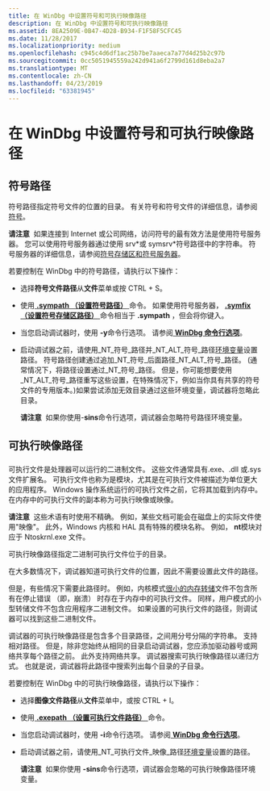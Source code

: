 ```yaml
---
title: 在 WinDbg 中设置符号和可执行映像路径
description: 在 WinDbg 中设置符号和可执行映像路径
ms.assetid: 8EA2509E-0B47-4D28-B934-F1F58F5CFC45
ms.date: 11/28/2017
ms.localizationpriority: medium
ms.openlocfilehash: c945c4d6df1ac25b7be7aaeca7a77d4d25b2c97b
ms.sourcegitcommit: 0cc5051945559a242d941a6f2799d161d8eba2a7
ms.translationtype: MT
ms.contentlocale: zh-CN
ms.lasthandoff: 04/23/2019
ms.locfileid: "63381945"
---
```

# <a name="setting-symbol-and-executable-image-paths-in-windbg"></a>在 WinDbg 中设置符号和可执行映像路径


## <a name="span-idddksymbolpathdbgspanspan-idddksymbolpathdbgspansymbol-path"></a><span id="ddk_symbol_path_dbg"></span><span id="DDK_SYMBOL_PATH_DBG"></span>符号路径


符号路径指定符号文件的位置的目录。 有关符号和符号文件的详细信息，请参阅[符号](symbols.md)。

**请注意**  如果连接到 Internet 或公司网络，访问符号的最有效方法是使用符号服务器。 您可以使用符号服务器通过使用 srv\*或 symsrv\*符号路径中的字符串。 符号服务器的详细信息，请参阅[符号存储区和符号服务器](symbol-stores-and-symbol-servers.md)。

 

若要控制在 WinDbg 中的符号路径，请执行以下操作：

-   选择**符号文件路径**从**文件**菜单或按 CTRL + S。

-   使用[ **.sympath （设置符号路径）** ](-sympath--set-symbol-path-.md)命令。 如果使用符号服务器， [ **.symfix （设置符号存储区路径）** ](-symfix--set-symbol-store-path-.md)命令相当于 **.sympath** ，但会将你键入。

-   当您启动调试器时，使用 **-y**命令行选项。 请参阅[ **WinDbg 命令行选项**](windbg-command-line-options.md)。

-   启动调试器之前，请使用\_NT\_符号\_路径并\_NT\_ALT\_符号\_路径[环境变量](environment-variables.md)设置路径。 符号路径创建通过追加\_NT\_符号\_后面路径\_NT\_ALT\_符号\_路径。 (通常情况下，将路径设置通过\_NT\_符号\_路径。 但是，你可能想要使用\_NT\_ALT\_符号\_路径重写这些设置，在特殊情况下，例如当你具有共享的符号文件的专用版本。)如果尝试添加无效目录通过这些环境变量，调试器将忽略此目录。

    **请注意**  如果你使用-**sins**命令行选项，调试器会忽略符号路径环境变量。

     

## <a name="span-idexecutableimagepathspanspan-idexecutableimagepathspanspan-idexecutableimagepathspanexecutable-image-path"></a><span id="Executable_Image_Path"></span><span id="executable_image_path"></span><span id="EXECUTABLE_IMAGE_PATH"></span>可执行映像路径


### <span id="ddk_executable_image_path_dbg"></span><span id="DDK_EXECUTABLE_IMAGE_PATH_DBG"></span>

可执行文件是处理器可以运行的二进制文件。 这些文件通常具有.exe、.dll 或.sys 文件扩展名。 可执行文件也称为是模块，尤其是在可执行文件被描述为单位更大的应用程序。 Windows 操作系统运行的可执行文件之前，它将其加载到内存中。 在内存中的可执行文件的副本称为可执行映像或映像。

**请注意**  这些术语有时使用不精确。 例如，某些文档可能会在磁盘上的实际文件使用"映像"。 此外，Windows 内核和 HAL 具有特殊的模块名称。 例如， **nt**模块对应于 Ntoskrnl.exe 文件。

 

可执行映像路径指定二进制可执行文件位于的目录。

在大多数情况下，调试器知道可执行文件的位置，因此不需要设置此文件的路径。

但是，有些情况下需要此路径时。 例如，内核模式[很小的内存转储](small-memory-dump.md)文件不包含所有在停止错误 （即，崩溃） 时存在于内存中的可执行文件。 同样，用户模式的小型转储文件不包含应用程序二进制文件。 如果设置的可执行文件的路径，则调试器可以找到这些二进制文件。

调试器的可执行映像路径是包含多个目录路径，之间用分号分隔的字符串。 支持相对路径。 但是，除非您始终从相同的目录启动调试器，您应添加驱动器号或网络共享每个路径之前。 此外支持网络共享。 调试器搜索可执行映像路径以递归方式。 也就是说，调试器将此路径中搜索列出每个目录的子目录。

若要控制在 WinDbg 中的可执行映像路径，请执行以下操作：

-   选择**图像文件路径**从**文件**菜单中，或按 CTRL + I。

-   使用[ **.exepath （设置可执行文件路径）** ](-exepath--set-executable-path-.md)命令。

-   当您启动调试器时，使用 **-i**命令行选项。 请参阅[ **WinDbg 命令行选项**](windbg-command-line-options.md)。

-   启动调试器之前，请使用\_NT\_可执行文件\_映像\_路径[环境变量](environment-variables.md)设置的路径。

    **请注意**  如果你使用 **-sins**命令行选项，调试器会忽略的可执行映像路径环境变量。

     

 

 





